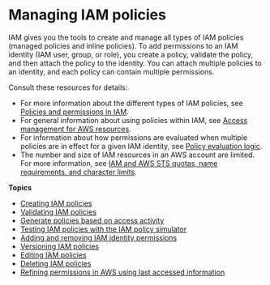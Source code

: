 # Managing IAM policies<a name="access_policies_manage"></a>

IAM gives you the tools to create and manage all types of IAM policies \(managed policies and inline policies\)\. To add permissions to an IAM identity \(IAM user, group, or role\), you create a policy, validate the policy, and then attach the policy to the identity\. You can attach multiple policies to an identity, and each policy can contain multiple permissions\.

Consult these resources for details:
+ For more information about the different types of IAM policies, see [Policies and permissions in IAM](access_policies.md)\. 
+ For general information about using policies within IAM, see [Access management for AWS resources](access.md)\.
+ For information about how permissions are evaluated when multiple policies are in effect for a given IAM identity, see [Policy evaluation logic](reference_policies_evaluation-logic.md)\.
+ The number and size of IAM resources in an AWS account are limited\. For more information, see [IAM and AWS STS quotas, name requirements, and character limits](reference_iam-quotas.md)\.

**Topics**
+ [Creating IAM policies](access_policies_create.md)
+ [Validating IAM policies](access_policies_policy-validator.md)
+ [Generate policies based on access activity](access_policies_generate-policy.md)
+ [Testing IAM policies with the IAM policy simulator](access_policies_testing-policies.md)
+ [Adding and removing IAM identity permissions](access_policies_manage-attach-detach.md)
+ [Versioning IAM policies](access_policies_managed-versioning.md)
+ [Editing IAM policies](access_policies_manage-edit.md)
+ [Deleting IAM policies](access_policies_manage-delete.md)
+ [Refining permissions in AWS using last accessed information](access_policies_access-advisor.md)